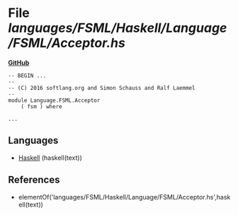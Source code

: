 # File _languages/FSML/Haskell/Language/FSML/Acceptor.hs_
**[GitHub](https://github.com/softlang/yas/blob/master/languages/FSML/Haskell/Language/FSML/Acceptor.hs)**
```
-- BEGIN ...
--
-- (C) 2016 softlang.org and Simon Schauss and Ralf Laemmel
--
module Language.FSML.Acceptor
    ( fsm ) where

...
```

## Languages
* [Haskell](../languages/Haskell.md) (haskell(text))

## References
* elementOf('languages/FSML/Haskell/Language/FSML/Acceptor.hs',haskell(text))
